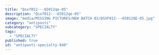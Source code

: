 ```yaml
---
title: "Qsxf012---65012qe-05"
description: "Qsxf012---65012qe-05"
image: "media/MISSING PICTURES/NEW BATCH 02/QSXF012---65012QE-05.jpg"
category: "antipasti"
subcategory: "SPECIALTY"
tags:
  - "SPECIALTY"
published: true
id: "antipasti-specialty-840"
---
```


